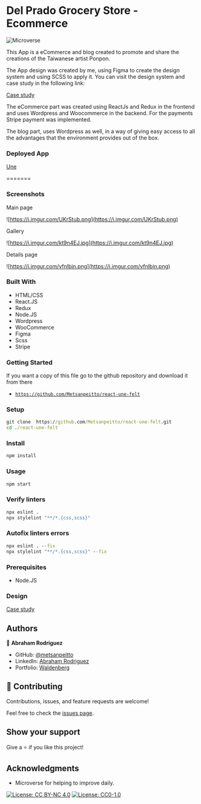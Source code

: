 # Del Prado Grocery Store - Ecommerce 

![Microverse](https://img.shields.io/website?url=https%3A%2F%2Fimg.shields.io%2Fwebsite%2Fhttp%2Fwww.waldenberginc.com%2Findex.html.svg.)


 This App is a eCommerce and blog created to promote and share the creations of
the Taiwanese artist Ponpon.
  
 The App design was created by me, using Figma to create the design system and using 
SCSS to apply it. You can visit the design system and case study in the following link:

[Case study](https://uxfol.io/project/034b93cd/Une-Felt-Case-Study) 

 The eCommerce part was created using ReactJs and Redux in the frontend and uses Wordpress
and Woocommerce in the backend. For the payments Stripe payment was implemented.

 The blog part, uses Wordpress as well, in a way of giving easy access to all the advantages 
that the environment provides out of the box.  




### Deployed App

[Une](https://une.waldenberginc.com/)

=======

### Screenshots

Main page

![https://i.imgur.com/UKrStub.png](https://i.imgur.com/UKrStub.png)

Gallery

![https://i.imgur.com/kt9n4EJ.jpg](https://i.imgur.com/kt9n4EJ.jpg)

Details page

![https://i.imgur.com/vfnlbin.png](https://i.imgur.com/vfnlbin.png)



### Built With 

- HTML/CSS
- React.JS
- Redux
- Node.JS
- Wordpress
- WooCommerce
- Figma
- Scss
- Stripe

### Getting Started

If you want a copy of this file go to the github repository and download it from there

- [`https://github.com/Metsanpeitto/react-une-felt`](https://github.com/Metsanpeitto/react-une-felt)


### Setup

```cmd
git clone  https://github.com/Metsanpeitto/react-une-felt.git
cd ./react-une-felt
```

### Install

```cmd
npm install
```

### Usage

```cmd
npm start
```


### Verify linters

```cmd
npx eslint .
npx stylelint "**/*.{css,scss}"
```

### Autofix linters errors

```cmd
npx eslint . --fix
npx stylelint "**/*.{css,scss}" --fix
```


### Prerequisites

- Node.JS

### Design

[Case study](https://uxfol.io/project/034b93cd/Une-Felt-Case-Study) 

## Authors

👤 **Abraham Rodriguez**

- GitHub: [@metsanpeitto](https://github.com/Metsanpeitto)
- LinkedIn: [Abraham Rodriguez](https://www.linkedin.com/in/abraham-rodriguez-3283a319a/)
- Portfolio: [Waldenberg](https://portfolio.waldenberginc.com)


## 🤝 Contributing

Contributions, issues, and feature requests are welcome!

Feel free to check the [issues page](../../issues/).


## Show your support

Give a ⭐️ if you like this project!


## Acknowledgments

- Microverse for helping to improve daily.


[![License: CC BY-NC 4.0](https://licensebuttons.net/l/by-nc/4.0/80x15.png)](https://creativecommons.org/licenses/by-nc/4.0/)
[![License: CC0-1.0](https://licensebuttons.net/l/zero/1.0/80x15.png)](http://creativecommons.org/publicdomain/zero/1.0/)
